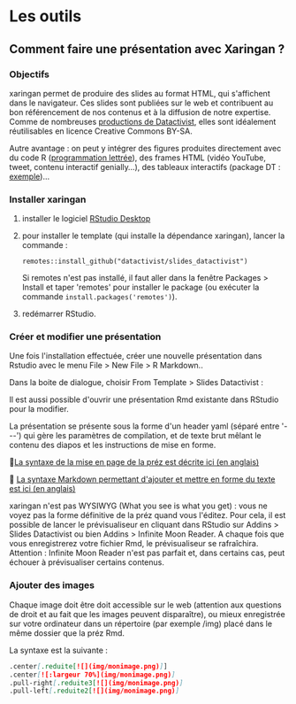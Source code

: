 # Les outils

## Comment faire une présentation avec Xaringan ?

### Objectifs

xaringan permet de produire des slides au format HTML, qui s'affichent dans le navigateur. Ces slides sont publiées sur le web et contribuent au bon référencement de nos contenus et à la diffusion de notre expertise. Comme de nombreuses [productions de Datactivist](https://datactivist.coop/fr/ressources/), elles sont idéalement réutilisables en licence Creative Commons BY-SA.

Autre avantage : on peut y intégrer des figures produites directement avec du code R ([programmation lettrée](https://fr.wikipedia.org/wiki/Programmation_lettr%C3%A9e)), des frames HTML (vidéo YouTube, tweet, contenu interactif genially…), des tableaux interactifs (package DT : [exemple](https://datactivist.coop/je_docs_donnees/#16))…

### Installer xaringan

1. installer le logiciel [RStudio Desktop](https://posit.co/downloads/)
2. pour installer le template (qui installe la dépendance xaringan), lancer la commande :

   `remotes::install_github("datactivist/slides_datactivist")`

   Si remotes n'est pas installé, il faut aller dans la fenêtre Packages > Install et taper 'remotes' pour installer le package (ou exécuter la commande `install.packages('remotes')`).
3. redémarrer RStudio.

### Créer et modifier une présentation

Une fois l'installation effectuée, créer une nouvelle présentation dans Rstudio avec le menu File > New File > R Markdown..

Dans la boite de dialogue, choisir From Template > Slides Datactivist :

Il est aussi possible d'ouvrir une présentation Rmd existante dans RStudio pour la modifier.

La présentation se présente sous la forme d'un header yaml (séparé entre '---') qui gère les paramètres de compilation, et de texte brut mêlant le contenu des diapos et les instructions de mise en forme.

📘[La syntaxe de la mise en page de la préz est décrite ici (en anglais)](https://bookdown.org/yihui/rmarkdown/xaringan-format.html)

📘 [La syntaxe Markdown permettant d'ajouter et mettre en forme du texte est ici (en anglais)](https://bookdown.org/yihui/rmarkdown/markdown-syntax.html)

xaringan n'est pas WYSIWYG (What you see is what you get) : vous ne voyez pas la forme définitive de la préz quand vous l'éditez. Pour cela, il est possible de lancer le prévisualiseur en cliquant dans RStudio sur Addins > Slides Datactivist ou bien Addins > Infinite Moon Reader. A chaque fois que vous enregistrerez votre fichier Rmd, le prévisualiseur se rafraîchira. Attention : Infinite Moon Reader n'est pas parfait et, dans certains cas, peut échouer à prévisualiser certains contenus.

### Ajouter des images

Chaque image doit être doit accessible sur le web (attention aux questions de droit et au fait que les images peuvent disparaître), ou mieux enregistrée sur votre ordinateur dans un répertoire (par exemple /img) placé dans le même dossier que la préz Rmd.

La syntaxe est la suivante :

```markdown
.center[.reduite[![](img/monimage.png)]]
.center[![:largeur 70%](img/monimage.png)]
.pull-right[.reduite3[![](img/monimage.png)]
.pull-left[.reduite2[![](img/monimage.png)]
